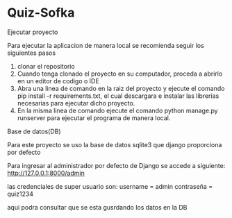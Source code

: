 # Quiz-Sofka

Ejecutar proyecto 

Para ejecutar la aplicacion de manera local se recomienda seguir los siguientes pasos

1. clonar el repositorio 
2. Cuando tenga clonado el proyecto en su computador, proceda a abrirlo en un editor de codigo o IDE
3. Abra una linea de comando en la raiz del proyecto y ejecute el comando pip install -r requirements.txt, el cual descargara e instalar las librerias necesarias para ejecutar dicho proyecto.
4. En la misma linea de comando ejecute el comando python manage.py runserver para ejecutar el programa de manera local.

Base de datos(DB)

Para este proyecto se uso la base de datos sqlite3 que django proporciona por defecto

Para ingresar al administrador por defecto de Django se accede a siguiente:
http://127.0.0.1:8000/admin 

las credenciales de super usuario son:
    username   = admin
    contraseña = quiz1234

aqui podra consultar que se esta gusrdando los datos en la DB

